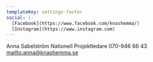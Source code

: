 ```yaml
---
templateKey: settings-footer
social: |-
  [Facebook](https://www.facebook.com/knashemma/)
  [Instagram](https://www.instagram.com)
---
```

Anna Sabelström
Nationell Projektledare
070-946 66 43
<mailto:anna@knashemma.se>
